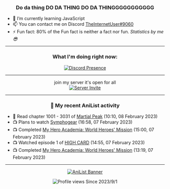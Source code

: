 <div align="center">

### Do da thing DO DA THING DO DA THINGGGGGGGGGGG
</div>

- 🌱 I’m currently learning JavaScript
- 📫 You can contact me on Discord [TheInternetUser#9060](https://discord.com/users/534117072796385300)
- ⚡ Fun fact: 80% of the Fun fact is neither a fact nor fun. _Statistics by me 😎_
<hr>

<div align="center">

### What I'm doing right now:
[![Discord Presence](https://lanyard.cnrad.dev/api/534117072796385300)](https://discord.com/users/534117072796385300)
<hr>

join my server it's open for all <br>
[![Server Invite](https://invidget.switchblade.xyz/bfYgVHxrSs)](https://discord.gg/bfYgVHxrSs)

<hr>
  
### 🌸 My recent AniList activity

</div>

<!-- ANILIST_ACTIVITY:start -->

-   📖 Read chapter 1001 - 3031 of [Martial Peak](https://anilist.co/manga/104494) (10:10, 08 February 2023)
-   📺 Plans to watch [Symphogear](https://anilist.co/anime/11751) (16:58, 07 February 2023)
-   📺 Completed [My Hero Academia: World Heroes' Mission](https://anilist.co/anime/126659) (15:00, 07 February 2023)
-   📺 Watched episode 1 of [HIGH CARD](https://anilist.co/anime/135778) (14:55, 07 February 2023)
-   📺 Completed [My Hero Academia: World Heroes' Mission](https://anilist.co/anime/126659) (13:19, 07 February 2023)

<!-- ANILIST_ACTIVITY:end -->
<hr>

<div align="center">

[![AniList Banner](https://img.anili.st/User/929966)](https://anilist.co/user/TheInternetUser)

![Profile views](https://gpvc.arturio.dev/TheInternetUse7) Since 2023/9/1

</div>
